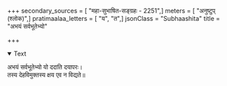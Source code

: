 +++
secondary_sources = [ "महा-सुभाषित-सङ्ग्रहः - 2251",]
meters = [ "अनुष्टुप् (श्लोक)",]
pratimaalaa_letters = [ "य", "त",]
jsonClass = "Subhaashita"
title = "अभयं सर्वभूतेभ्यो"

+++

<details open><summary>Text</summary>

अभयं सर्वभूतेभ्यो यो ददाति दयापरः।  
तस्य देहविमुक्तस्य क्षय एव न विद्यते॥
</details>
